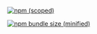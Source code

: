 
[![npm (scoped)](https://img.shields.io/npm/v/:scope/:package.svg)](https://github.com/hjmendoza/tiny.git)


[![npm bundle size (minified)](https://img.shields.io/bundlephobia/min/react.svg)](https://github.com/hjmendoza/tiny)

